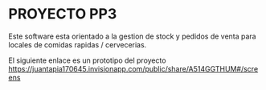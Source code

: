# PROYECTO PP3
Este software esta orientado a la gestion de stock y pedidos de venta para locales de comidas rapidas / cervecerias.

El siguiente enlace es un prototipo del proyecto https://juantapia170645.invisionapp.com/public/share/A514GGTHUM#/screens
